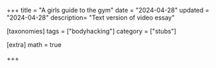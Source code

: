 +++
title = "A girls guide to the gym"
date = "2024-04-28"
updated = "2024-04-28"
description= "Text version of video essay"

[taxonomies]
tags = ["bodyhacking"]
category = ["stubs"]

[extra]
math = true

+++

